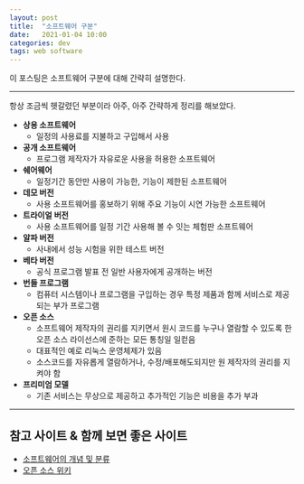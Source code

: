 ```yaml
---
layout: post
title:  "소프트웨어 구분"
date:   2021-01-04 10:00
categories: dev
tags: web software
---
```


이 포스팅은 소프트웨어 구분에 대해 간략히 설명한다.

---

항상 조금씩 헷갈렸던 부분이라 아주, 아주 간략하게 정리를 해보았다.

- **상용 소프트웨어**
    - 일정의 사용료를 지불하고 구입해서 사용
- **공개 소프트웨어**
    - 프로그램 제작자가 자유로운 사용을 허용한 소프트웨어
- **쉐어웨어**
    - 일정기간 동안만 사용이 가능한, 기능이 제한된 소프트웨어
- **데모 버전**
    - 사용 소프트웨어를 홍보하기 위해 주요 기능이 시연 가능한 소프트웨어
- **트라이얼 버전**
    - 사용 소프트웨어를 일정 기간 사용해 볼 수 잇는 체험판 소프트웨어
- **알파 버전**
    - 사내에서 성능 시험을 위한 테스트 버전
- **베타 버전**
    - 공식 프로그램 발표 전 일반 사용자에게 공개하는 버전
- **번들 프로그램**
    - 컴퓨터 시스템이나 프로그램을 구입하는 경우 특정 제품과 함께 서비스로 제공되는 부가 프로그램
- **오픈 소스**
    - 소프트웨어 제작자의 권리를 지키면서 원시 코드를 누구나 열람할 수 있도록 한 오픈 소스 라이선스에 준하는 모든 통칭일 일컫음
    - 대표적인 예로 리눅스 운영체제가 있음
    - 소스코드를 자유롭게 열람하거나, 수정/배포해도되지만 원 제작자의 권리를 지켜야 함
- **프리미엄 모델**
    - 기존 서비스는 무상으로 제공하고 추가적인 기능은 비용을 추가 부과
    
---

## 참고 사이트 & 함께 보면 좋은 사이트
* [소프트웨어의 개념 및 분류](https://m.blog.naver.com/PostView.nhn?blogId=tntbyj&logNo=220664329810&proxyReferer=https:%2F%2Fwww.google.com%2F)
* [오픈 소스 위키](https://ko.wikipedia.org/wiki/%EC%98%A4%ED%94%88_%EC%86%8C%EC%8A%A4)